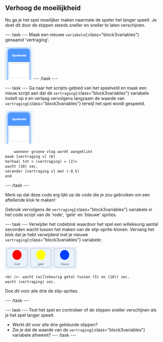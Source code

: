 ## Verhoog de moeilijkheid

Nu ga je het spel moeilijker maken naarmate de speler het langer speelt. Je doet dit door de stippen steeds sneller en sneller te laten verschijnen.

\--- task \--- Maak een nieuwe `variabele`{:class="block3variables"} genaamd 'vertraging'.

![Speelveld sprite](images/stage-sprite.png) \--- /task \---

\--- task \--- Ga naar het scripts-gebied van het speelveld en maak een nieuw script aan dat de `vertraging`{:class="block3variables"} variabele instelt op `8` en verlaag vervolgens langzaam de waarde van `vertraging`{:class="block3variables"} terwijl het spel wordt gespeeld.

![Speelveld sprite](images/stage-sprite.png)

```blocks3
    wanneer groene vlag wordt aangeklikt
maak [vertraging v] (8)
herhaal tot < (vertraging) = (2)>
wacht (10) sec.
verander [vertraging v] met (-0.5)
end
```

\--- /task \---

Merk op dat deze code erg lijkt op de code die je zou gebruiken om een aftellende klok te maken!

Gebruik vervolgens de `vertraging`{:class="block3variables"} variabele in het code script van de 'rode', 'gele' en 'blauwe' sprites.

\--- task \--- Verwijder het codeblok waardoor het spel een willekeurig aantal seconden wacht tussen het maken van de stip-sprite-klonen. Vervang het blok dat je hebt verwijderd met je nieuwe `vertraging`{:class="block3variables"} variabele:

![screenshot](images/all-dots.png)

```blocks3
<br />- wacht (willekeurig getal tussen (5) en (10)) sec.
wacht (vertraging) sec.
```

Doe dit voor alle drie de stip-sprites.

\--- /task \---

\--- task \--- Test het spel en controleer of de stippen sneller verschijnen als je het spel langer speelt.

+ Werkt dit voor alle drie gekleurde stippen?
+ Zie je dat de waarde van de `vertraging`{:class="block3variables"} variabele afneemt? \--- /task \---